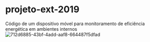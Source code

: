# projeto-ext-2019
Código de um dispositivo móvel para monitoramento de eficiência energética em ambientes internos
![712d6885-43bf-4add-aaf8-664487f5dfad](https://user-images.githubusercontent.com/79610980/190223191-e033cf29-9732-4378-be6d-8b0730c5001d.jpg)
